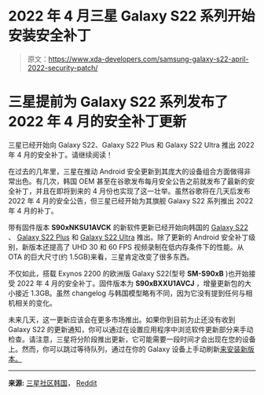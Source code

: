 # 2022 年 4 月三星 Galaxy S22 系列开始安装安全补丁

> 原文：<https://www.xda-developers.com/samsung-galaxy-s22-april-2022-security-patch/>

# 三星提前为 Galaxy S22 系列发布了 2022 年 4 月的安全补丁更新

三星已经开始向 Galaxy S22、Galaxy S22 Plus 和 Galaxy S22 Ultra 推出 2022 年 4 月的安全补丁。请继续阅读！

在过去的几年里，三星在推动 Android 安全更新到其庞大的设备组合方面做得非常出色。有几次，韩国 OEM 甚至在谷歌发布每月安全公告之前就发布了最新的安全补丁，并且在即将到来的 4 月份也实现了这一壮举。虽然谷歌将在几天后发布 2022 年 4 月的安全公告，但三星已经开始为其旗舰 Galaxy S22 系列推出 2022 年 4 月的补丁。

带有固件版本 **S90xNKSU1AVCK** 的新软件更新已经开始向韩国的 [Galaxy S22](https://www.xda-developers.com/samsung-galaxy-s22-review/) 、 [Galaxy S22 Plus](https://www.xda-developers.com/samsung-galaxy-s22-plus-review/) 和 [Galaxy S22 Ultra](https://www.xda-developers.com/samsung-galaxy-s22-ultra-review/) 推出。除了更新的 Android 安全补丁级别，新版本还提高了 UHD 30 和 60 FPS 视频录制在低内存条件下的性能。从 OTA 的巨大尺寸(约 1.5GB)来看，三星肯定改变了很多东西。

不仅如此，搭载 Exynos 2200 的欧洲版 Galaxy S22(型号 **SM-S90xB** )也开始接受 2022 年 4 月的安全补丁。固件版本为 **S90xBXXU1AVCJ** ，增量更新包的大小接近 1.3GB。虽然 changelog 与韩国模型略有不同，因为它没有提到任何与相机相关的变化。

未来几天，这一更新应该会在更多市场推出。如果你到目前为止还没有收到 Galaxy S22 的更新通知，你可以通过在设置应用程序中浏览软件更新部分来手动检查。请注意，三星将分阶段推出更新，它可能需要一段时间才会出现在您的设备上。然而，你可以跳过等待队列，通过在你的 Galaxy 设备上手动刷新[来安装新版本。](https://www.xda-developers.com/how-to-update-samsung-galaxy-smartphone/)

* * *

**来源:** [三星社区韩国](https://r1.community.samsung.com/t5/%EA%B0%A4%EB%9F%AD%EC%8B%9C-s/%EA%B0%A4%EB%9F%AD%EC%8B%9C-s22-%EC%9A%B8%ED%8A%B8%EB%9D%BC-%EC%97%85%EB%8D%B0%EC%9D%B4%ED%8A%B8-%EB%A7%8C%EC%A1%B1-%ED%95%A9%EB%8B%88%EB%8B%A4/td-p/16164435)， [Reddit](https://www.reddit.com/r/GalaxyS22/comments/tsxjyr/s22_ultra_european_unlocked_13gb_update_is_out/)